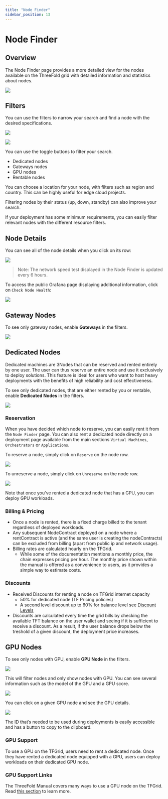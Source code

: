 ```yaml
---
title: "Node Finder"
sidebar_position: 13
---
```


<h1>Node Finder</h1>

## Overview

The Node Finder page provides a more detailed view for the nodes available on the ThreeFold grid with detailed information and statistics about nodes.

![](./img/dashboard_node_finder.png)

## Filters

You can use the filters to narrow your search and find a node with the desired specifications.

![](./img/dashboard_node_finder_filters_1.png)

![](./img/dashboard_node_finder_filters_2.png)

You can use the toggle buttons to filter your search.

- Dedicated nodes
- Gateways nodes
- GPU nodes
- Rentable nodes

You can choose a location for your node, with filters such as region and country. This can be highly useful for edge cloud projects. 

Filtering nodes by their status (up, down, standby) can also improve your search.

If your deployment has some minimum requirements, you can easily filter relevant nodes with the different resource filters.

## Node Details

You can see all of the node details when you click on its row:

![](./img/dashboard_node_finder_node_view.png)

> Note: The network speed test displayed in the Node Finder is updated every 6 hours.

To access the public Grafana page displaying additional information, click on `Check Node Health`:

![](./img/node_finder_grafana.png)

## Gateway Nodes

To see only gateway nodes, enable **Gateways** in the filters.

![](./img/dashboard_node_finder_gateways.png)

## Dedicated Nodes

Dedicated machines are 3Nodes that can be reserved and rented entirely by one user. The user can thus reserve an entire node and use it exclusively to deploy solutions. This feature is ideal for users who want to host heavy deployments with the benefits of high reliability and cost effectiveness.

To see only dedicated nodes, that are either rented by you or rentable, enable **Dedicated Nodes** in the filters.

![](./img/dashboard_node_finder_dedicated.png)

### Reservation

When you have decided which node to reserve, you can easily rent it from the `Node Finder` page. You can also rent a dedicated node directly on a deployment page available from the main sections `Virtual Machines`, `Orchestrators` or `Applications`.

To reserve a node, simply click on `Reserve` on the node row.

![](./img/dashboard_node_finder_dedicated_reserve.png)

To unreserve a node, simply click on `Unreserve` on the node row.

![](./img/dashboard_node_finder_dedicated_unreserve.png)

Note that once you've rented a dedicated node that has a GPU, you can deploy GPU workloads.

### Billing & Pricing

- Once a node is rented, there is a fixed charge billed to the tenant regardless of deployed workloads.
- Any subsequent NodeContract deployed on a node where a rentContract is active (and the same user is creating the nodeContracts) can be excluded from billing (apart from public ip and network usage).
- Billing rates are calculated hourly on the TFGrid. 
  - While some of the documentation mentions a monthly price, the chain expresses pricing per hour. The monthly price shown within the manual is offered as a convenience to users, as it provides a simple way to estimate costs.

### Discounts

- Received Discounts for renting a node on TFGrid internet capacity
  - 50% for dedicated node (TF Pricing policies)
  - A second level discount up to 60% for balance level see [Discount Levels](../../../knowledge_base/cloud/pricing/staking_discount_levels.md)
- Discounts are calculated every time the grid bills by checking the available TFT balance on the user wallet and seeing if it is sufficient to receive a discount. As a result, if the user balance drops below the treshold of a given discount, the deployment price increases.

## GPU Nodes

To see only nodes with GPU, enable **GPU Node** in the filters.

![](./img/dashboard_node_finder_gpu.png)

This will filter nodes and only show nodes with GPU. You can see several information such as the model of the GPU and a GPU score. 

![](./img/dashboard_node_finder_gpu2.png)

You can click on a given GPU node and see the GPU details.

![](./img/dashboard_node_finder_gpu3.png)

The ID that’s needed to be used during deployments is easily accessible and has a button to copy to the clipboard.

### GPU Support

To use a GPU on the TFGrid, users need to rent a dedicated node. Once they have rented a dedicated node equipped with a GPU, users can deploy workloads on their dedicated GPU node.



### GPU Support Links

The ThreeFold Manual covers many ways to use a GPU node on the TFGrid. Read [this section](../../system_administrators/gpu/gpu_toc.md) to learn more.